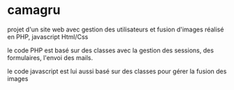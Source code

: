 # camagru

projet d'un site web avec gestion des utilisateurs et fusion d'images réalisé en PHP, javascript Html/Css

le code PHP est basé sur des classes avec la gestion des sessions, des formulaires, l'envoi des mails.

le code javascript est lui aussi basé sur des classes pour gérer la fusion des images
